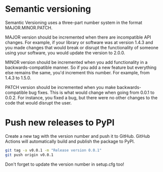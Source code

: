 # Semantic versioning
Semantic Versioning uses a three-part number system in the format MAJOR.MINOR.PATCH.

MAJOR version should be incremented when there are incompatible API changes. For example, if your library or software was at version 1.4.3 and you made changes that would break or disrupt the functionality of someone using your software, you would update the version to 2.0.0.

MINOR version should be incremented when you add functionality in a backwards-compatible manner. So if you add a new feature but everything else remains the same, you'd increment this number. For example, from 1.4.3 to 1.5.0.

PATCH version should be incremented when you make backwards-compatible bug fixes. This is what would change when going from 0.0.1 to 0.0.2. For instance, you fixed a bug, but there were no other changes to the code that would disrupt the user.

# Push new releases to PyPI
Create a new tag with the version number and push it to GitHub. GitHub Actions will automatically build and publish the package to PyPI.

```bash
git tag -a v0.0.1 -m "Release version 0.0.1"
git push origin v0.0.1
```
Don't forget to update the version number in setup.cfg too!